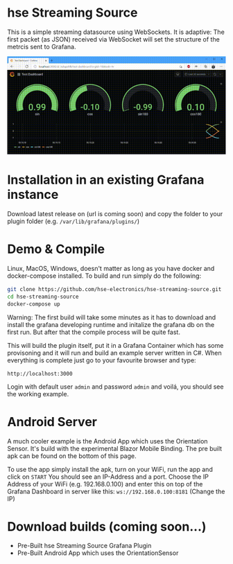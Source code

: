 # hse Streaming Source

This is a simple streaming datasource using WebSockets. It is adaptive: The first packet (as JSON) received via WebSocket will set the structure of the metrcis sent to Grafana. 

![Test Dashboard](doc/test-dashboard.gif)


# Installation in an existing Grafana instance
Download latest release on (url is coming soon) and copy the folder to your plugin folder (e.g. `/var/lib/grafana/plugins/`)

# Demo & Compile
Linux, MacOS, Windows, doesn't matter as long as you have docker and docker-compose installed. To build and run simply do the following:
```BASH
git clone https://github.com/hse-electronics/hse-streaming-source.git
cd hse-streaming-source
docker-compose up
```
Warning: The first build will take some minutes as it has to download and install the grafana developing runtime and initalize the grafana db on the first run. But after that the compile process will be quite fast.

This will build the plugin itself, put it in a Grafana Container which has some provisoning and it will run and build an example server written in C#. When everything is complete just go to your favourite browser and type:
```
http://localhost:3000
```
Login with default user `admin` and password `admin` and voilá, you should see the working example.

# Android Server
A much cooler example is the Android App which uses the Orientation Sensor. It's build with the experimental Blazor Mobile Binding. The pre built apk can be found on the bottom of this page. 

To use the app simply install the apk, turn on your WiFi, run the app and click on `START` You should see an IP-Address and a port. Choose the IP Address of your WiFi (e.g. 192.168.0.100) and enter this on top of the Grafana Dashboard in server like this:
`ws://192.168.0.100:8181` (Change the IP)

# Download builds (coming soon...)
* Pre-Built hse Streaming Source Grafana Plugin
* Pre-Built Android App which uses the OrientationSensor